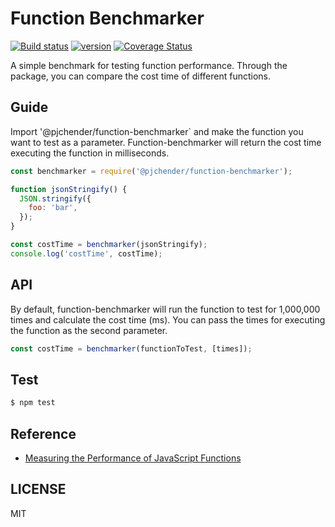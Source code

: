 # Function Benchmarker

[![Build status](https://badgen.net/travis/pjchender/react-use-opentok)](https://travis-ci.com/pjchender/react-use-opentok)
[![version](https://img.shields.io/npm/v/@pjchender/function-benchmarker.svg)](https://www.npmjs.com/package/@pjchender/function-benchmarker)
[![Coverage Status](https://coveralls.io/repos/github/pjchender/function-benchmarker/badge.svg?branch=master)](https://coveralls.io/github/pjchender/function-benchmarker?branch=master)

A simple benchmark for testing function performance. Through the package, you can compare the cost time of different functions.

## Guide

Import '@pjchender/function-benchmarker` and make the function you want to test as a parameter. Function-benchmarker will return the cost time executing the function in milliseconds.

```js
const benchmarker = require('@pjchender/function-benchmarker');

function jsonStringify() {
  JSON.stringify({
    foo: 'bar',
  });
}

const costTime = benchmarker(jsonStringify);
console.log('costTime', costTime);
```

## API

By default, function-benchmarker will run the function to test for 1,000,000 times and calculate the cost time (ms). You can pass the times for executing the function as the second parameter.

```js
const costTime = benchmarker(functionToTest, [times]);
```

## Test

```bash
$ npm test
```

## Reference

- [Measuring the Performance of JavaScript Functions](https://felixgerschau.com/measuring-the-performance-of-java-script-functions)

## LICENSE

MIT
